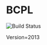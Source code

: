 # BCPL

![Build Status](https://travis-ci.org/cyber-dojo-languages/bcpl.svg?branch=master)

Version=2013